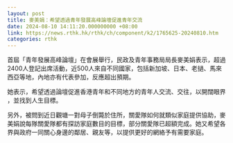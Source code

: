 ```yaml
---
layout: post
title: 麥美娟：希望透過青年發展高峰論壇促進青年交流
date: 2024-08-10 14:11:20.000000000 +08:00
link: https://news.rthk.hk/rthk/ch/component/k2/1765625-20240810.htm
categories: rthk
---
```


首屆「青年發展高峰論壇」在會展舉行，民政及青年事務局局長麥美娟表示，超過2400人登記出席活動，近500人來自不同國家，包括新加坡、日本、老撾、馬來西亞等地，內地亦有代表參加，反應超出預期。

她表示，希望透過論壇促進香港青年和不同地方的青年人交流、交往，以開闊眼界 ，並找到人生目標。

另外，被問到近日觀塘一對母子倒斃於住所，關愛隊如何就類似家庭提供協助，麥美娟說每隊關愛隊都有探訪家庭數目的目標，部分關愛隊已超額完成。她又希望各界與政府一同關心身邊的鄰居、親友等，以提供更好的網絡予有需要家庭。
